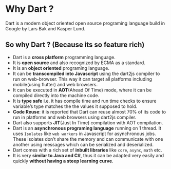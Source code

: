 # Why Dart ?

Dart is a modern object oriented open source programing language build in Google by Lars Bak and Kasper Lund. 



## So why Dart ? (Because its so feature rich)

- Dart is a <b>cross platform</b> programming language.
- It is <b>open source</b> and also recognized by ECMA as a standard.
- It is an <b>object oriented</b> programing language.
- It can be <b>transcompiled into Javascript</b> using the dart2js compiler to run on web-browser. This way it can target all platforms including mobile(using flutter) and web browsers.
- It can be executed in <b>AOT</b>(Ahead Of Time) mode, where it can be compiled directly into the machine code.
- It is <b>type safe</b> i.e. it has compile time and run time checks to ensure variable’s type matches the the values it supposed to hold.
- <b>Code Reuse</b>: it is reported that Dart can reuse almost 70% of its code to run in platforms and web browsers using dart2js compiler.
- Dart also supports <b>JIT</b>(Just In Time) compilation with AOT compilation.
- Dart is an <b>asynchronous programing language</b> running on 1 thread. It uses `Isolates` like `web workers` in Javascript for asynchronous jobs. These isolates don’t share the memory and can communicate with one another using messages which can be serialized and deserialized. 
- Dart comes with a rich set of <b>inbuilt libraries</b> like `core`, `async`, `math` etc.
- It is very <b>similar to Java and C#</b>, thus it can be adapted very easily and quickly <b>without having a steep learning curve</b>.

